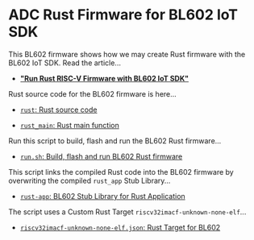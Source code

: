 # ADC Rust Firmware for BL602 IoT SDK

This BL602 firmware shows how we may create Rust firmware with the BL602 IoT SDK. Read the article...

-   [__"Run Rust RISC-V Firmware with BL602 IoT SDK"__](https://lupyuen.github.io/articles/rust)

Rust source code for the BL602 firmware is here...

- [`rust`: Rust source code](rust)

- [`rust_main`: Rust main function](rust/src/lib.rs)

Run this script to build, flash and run the BL602 Rust firmware...

- [`run.sh`: Build, flash and run BL602 Rust firmware](run.sh)

This script links the compiled Rust code into the BL602 firmware by overwriting the compiled `rust_app` Stub Library...

- [`rust-app`: BL602 Stub Library for Rust Application](../../components/3rdparty/rust-app)

The script uses a Custom Rust Target `riscv32imacf-unknown-none-elf`...

- [`riscv32imacf-unknown-none-elf.json`: Rust Target for BL602](riscv32imacf-unknown-none-elf.json)
